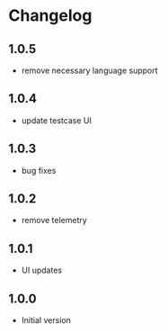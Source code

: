 # Changelog

## 1.0.5

-   remove necessary language support

## 1.0.4

-   update testcase UI

## 1.0.3

-   bug fixes

## 1.0.2

-   remove telemetry

## 1.0.1

-   UI updates

## 1.0.0

-   Initial version
